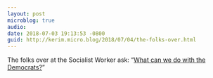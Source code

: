```yaml
---
layout: post
microblog: true
audio: 
date: 2018-07-03 19:13:53 -0800
guid: http://kerim.micro.blog/2018/07/04/the-folks-over.html
---
```

The folks over at the Socialist Worker ask: “[What can we do with the Democrats?](https://socialistworker.org/2018/07/03/what-can-we-do-with-the-democrats)”
